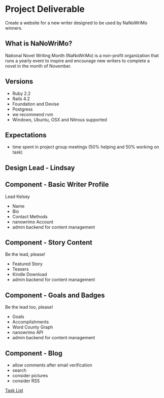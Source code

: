 # Project Deliverable
Create a website for a new writer designed to be used by NaNoWriMo winners.

## What is NaNoWriMo?
National Novel Writing Month (NaNoWriMo) is a non-profit organization that runs a yearly event to inspire and encourage new writers to complete a novel in the month of November.

## Versions
- Ruby 2.2
- Rails 4.2
- Foundation and Devise
- Postgress
- we recommend rvm
- Windows, Ubuntu, OSX and Nitrous supported
 
## Expectations
- time spent in project group meetings (50% helping and 50% working on task)

## Design Lead - Lindsay

## Component - Basic Writer Profile
Lead Kelsey
- Name
- Bio
- Contact Methods
- nanowrimo Account
- admin backend for content management

## Component - Story Content
Be the lead, please!
- Featured Story
- Teasers
- Kindle Download
- admin backend for content management

## Component - Goals and Badges
Be the lead too, please!
- Goals
- Accomplishments
- Word County Graph
- nanowrimo API
- admin backend for content management

## Component - Blog
- allow comments after email verification
- search
- consider pictures
- consider RSS

[Task List](https://gist.github.com/veronicacannon/60ce9d0212430147befb)


